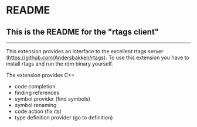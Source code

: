 # README
## This is the README for the "rtags client" 
-------------------

This extension provides an interface to the excellent rtags server (https://github.com/Andersbakken/rtags).
To use this extension you have to install rtags and run the rdm binary yourself.

The extension provides C++
* code completion
* finding references
* symbol provider (find symbols)
* symbol renaming
* code action (fix its)
* type definition provider (go to definition)

